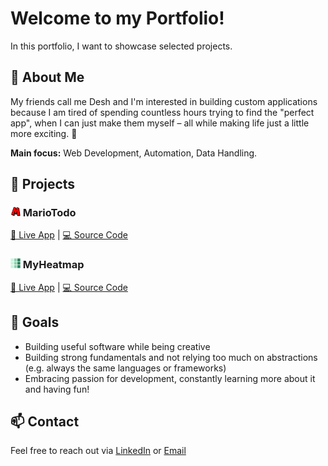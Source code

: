 # Welcome to my Portfolio!

In this portfolio, I want to showcase selected projects.

## 🧩 About Me

My friends call me Desh and I'm interested in building custom applications because I am tired of spending countless hours trying to find the "perfect app", when I can just make them myself – all while making life just a little more exciting. 👾

**Main focus:** Web Development, Automation, Data Handling.

## 📂 Projects

### <img src="./assets/mariotodo-favicon.png" width="16" height="16"> MarioTodo

[🔗 Live App](https://todo-list-six-puce.vercel.app/) | [💻 Source Code](https://github.com/Deshenfektion/todo-list)

### <img src="./assets/heatmap-favicon.png" width="16" height="16"> MyHeatmap

[🔗 Live App](https://heatmap-app-two.vercel.app/) | [💻 Source Code](https://github.com/Deshenfektion/heatmap-app)

## 🚀 Goals

- Building useful software while being creative
- Building strong fundamentals and not relying too much on abstractions (e.g. always the same languages or frameworks)
- Embracing passion for development, constantly learning more about it and having fun!

## 📫 Contact

Feel free to reach out via [LinkedIn](https://www.linkedin.com/in/deshenrao/) or [Email](mailto:deshen.r1502@gmail.com)
